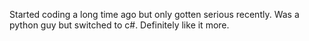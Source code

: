 Started coding a long time ago but only gotten serious recently. Was a python guy but switched to c#. Definitely like it more. 

